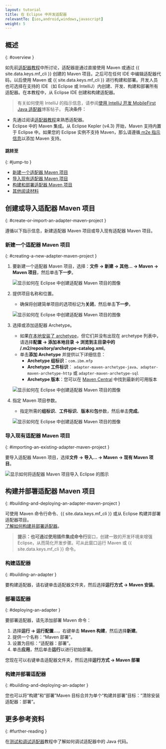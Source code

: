 ```yaml
---
layout: tutorial
title: 在 Eclipse 中开发适配器
relevantTo: [ios,android,windows,javascript]
weight: 5
---
```

<!-- NLS_CHARSET=UTF-8 -->
## 概述
{: #overview }

如先前[适配器教程](../)中所讨论，适配器是通过直接使用 Maven 或通过 {{ site.data.keys.mf_cli }} 创建的 Maven 项目。之后可在任何 IDE 中编辑适配器代码，以后使用 Maven 或 {{ site.data.keys.mf_cli }} 进行构建和部署。开发人员也可选择在支持的 IDE（如 Eclipse 或 IntelliJ）内创建、开发、构建和部署所有适配器。在本教程中，从 Eclipse IDE 创建和构建适配器。

> 有关如何使用 IntelliJ 的指示信息，请参阅[使用 IntelliJ 开发 MobileFirst Java 适配器]({{site.baseurl}}/blog/2016/03/31/using-intellij-to-develop-adapters)博客帖子。
**先决条件：**

* 先通过阅读[适配器教程](../)来熟悉适配器。
* Eclipse 中的 Maven 集成。从 Eclipse Kepler (v4.3) 开始，Maven 支持内置于 Eclipse 中。如果您的 Eclipse 实例不支持 Maven，那么请遵循[ m2e 指示信息](http://www.eclipse.org/m2e/)以添加 Maven 支持。

#### 跳转至
{: #jump-to }

* [新建一个适配器 Maven 项目](#creating-a-new-adapter-maven-project)
* [导入现有适配器 Maven 项目](#importing-an-existing-adapter-maven-project)
* [构建和部署适配器 Maven 项目](#building-and-deploying-an-adapter-maven-project)
* [其他阅读材料](#further-reading)

## 创建或导入适配器 Maven 项目
{: #create-or-import-an-adapter-maven-project }

遵循以下指示信息，新建适配器 Maven 项目或导入现有适配器 Maven 项目。

### 新建一个适配器 Maven 项目
{: #creating-a-new-adapter-maven-project }

1. 要新建一个适配器 Maven 项目，选择：**文件 → 新建 → 其他... → Maven → Maven 项目**，然后单击**下一步**。

    ![显示如何在 Eclipse 中创建适配器 Maven 项目的图像](new-maven-project.png)

2. 提供项目名称和位置。  
    - 确保将创建简单项目的选项标记为**关闭**，然后单击**下一步**。

    ![显示如何在 Eclipse 中创建适配器 Maven 项目的图像](select-project-name-and-location.png)

3. 选择或添加适配器 Archetype。
    - 如果[在本地安装了 archetype](../creating-adapters/#install-maven)，但它们并没有出现在 archetype 列表中，请选择**配置 → 添加本地目录 → 浏览到主目录中的 /.m2/repository/archetype-catalog.xml**。
    - 单击**添加 Archetype** 并提供以下详细信息：
        - **Archetype 组标识**：`com.ibm.mfp`
        - **Archetype 工件标识**： `adapter-maven-archetype-java`、`adapter-maven-archetype-http` 或 `adapter-maven-archetype-sql`
        - **Archetype 版本**：您可以在 [Maven Central](http://search.maven.org/#search%7Cga%7C1%7Ccom.ibm.mfp) 中找到最新的可用版本

    ![显示如何在 Eclipse 中创建适配器 Maven 项目的图像](create-an-archetype.png)

4. 指定 Maven 项目参数。  
    - 指定所需的**组标识**、**工件标识**、**版本**和**包**参数，然后单击**完成**。

    ![显示如何在 Eclipse 中创建适配器 Maven 项目的图像](project-parameters.png)

### 导入现有适配器 Maven 项目
{: #importing-an-existing-adapter-maven-project }

要导入适配器 Maven 项目，选择**文件 → 导入... → Maven → 现有 Maven 项目**。

![显示如何将适配器 Maven 项目导入 Eclipse 的图示](import-adapter-maven-project.png)

## 构建并部署适配器 Maven 项目
{: #building-and-deploying-an-adapter-maven-project }

可使用 Maven 命令行命令、{{ site.data.keys.mf_cli }} 或从 Eclipse 构建并部署适配器项目。  
[了解如何构建并部署适配器](../creating-adapters/#build-and-deploy-adapters)。

> <span class="glyphicon glyphicon-info-sign" aria-hidden="true"></span> **提示：**也可通过使用插件集成**命令行**窗口，创建一致的开发环境来增强 Eclipse，从而简化开发步骤。可从此窗口运行 Maven 或 {{ site.data.keys.mf_cli }} 命令。
### 构建适配器
{: #building-an-adapter }

要构建适配器，请右键单击适配器文件夹，然后选择**运行方式 → Maven 安装**。  

### 部署适配器
{: #deploying-an-adapter }

要部署适配器，请先添加部署 Maven 命令：

1. 选择**运行 → 运行配置...**，右键单击 **Maven 构建**，然后选择**新建**。
2. 提供一个名称：“Maven 部署”。
2. 设置为目标：“适配器：部署”。
3. 单击**应用**，然后单击**运行**以进行初始部署。

您现在可以右键单击适配器文件夹，然后选择**运行方式 → Maven 部署**

### 构建并部署适配器
{: #building-and-deploying-an-adapter }

您也可以将“构建”和“部署”Maven 目标合并为单个“构建并部署”目标：“清除安装适配器：部署”。

## 更多参考资料
{: #further-reading }

在[测试和调试适配器](../testing-and-debugging-adapters)教程中了解如何调试适配器中的 Java 代码。

